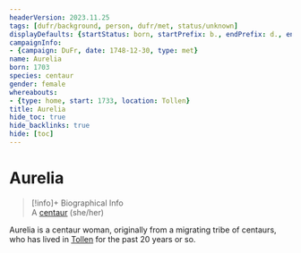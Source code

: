 ```yaml
---
headerVersion: 2023.11.25
tags: [dufr/background, person, dufr/met, status/unknown]
displayDefaults: {startStatus: born, startPrefix: b., endPrefix: d., endStatus: died}
campaignInfo:
- {campaign: DuFr, date: 1748-12-30, type: met}
name: Aurelia
born: 1703
species: centaur
gender: female
whereabouts:
- {type: home, start: 1733, location: Tollen}
title: Aurelia
hide_toc: true
hide_backlinks: true
hide: [toc]
---
```

# Aurelia
>[!info]+ Biographical Info  
> A [centaur](<../../species/children-of-the-divine/centaurs/centaurs.md>) (she/her)  
>   
>>   
>> 

Aurelia is a centaur woman, originally from a migrating tribe of centaurs, who has lived in [Tollen](<../../gazetteer/western-green-sea/tollen/tollen.md>) for the past 20 years or so. 

